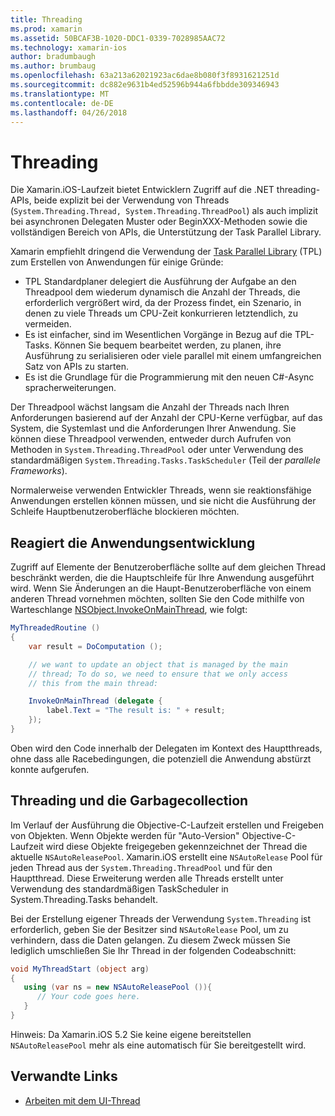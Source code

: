```yaml
---
title: Threading
ms.prod: xamarin
ms.assetid: 50BCAF3B-1020-DDC1-0339-7028985AAC72
ms.technology: xamarin-ios
author: bradumbaugh
ms.author: brumbaug
ms.openlocfilehash: 63a213a62021923ac6dae8b080f3f8931621251d
ms.sourcegitcommit: dc882e9631b4ed52596b944a6fbbdde309346943
ms.translationtype: MT
ms.contentlocale: de-DE
ms.lasthandoff: 04/26/2018
---
```

# <a name="threading"></a>Threading

Die Xamarin.iOS-Laufzeit bietet Entwicklern Zugriff auf die .NET threading-APIs, beide explizit bei der Verwendung von Threads (`System.Threading.Thread, System.Threading.ThreadPool`) als auch implizit bei asynchronen Delegaten Muster oder BeginXXX-Methoden sowie die vollständigen Bereich von APIs, die Unterstützung der Task Parallel Library.



Xamarin empfiehlt dringend die Verwendung der [Task Parallel Library](http://msdn.microsoft.com/library/dd460717.aspx) (TPL) zum Erstellen von Anwendungen für einige Gründe:
-  TPL Standardplaner delegiert die Ausführung der Aufgabe an den Threadpool dem wiederum dynamisch die Anzahl der Threads, die erforderlich vergrößert wird, da der Prozess findet, ein Szenario, in denen zu viele Threads um CPU-Zeit konkurrieren letztendlich, zu vermeiden. 
-  Es ist einfacher, sind im Wesentlichen Vorgänge in Bezug auf die TPL-Tasks. Können Sie bequem bearbeitet werden, zu planen, ihre Ausführung zu serialisieren oder viele parallel mit einem umfangreichen Satz von APIs zu starten. 
-  Es ist die Grundlage für die Programmierung mit den neuen C#-Async spracherweiterungen. 


Der Threadpool wächst langsam die Anzahl der Threads nach Ihren Anforderungen basierend auf der Anzahl der CPU-Kerne verfügbar, auf das System, die Systemlast und die Anforderungen Ihrer Anwendung. Sie können diese Threadpool verwenden, entweder durch Aufrufen von Methoden in `System.Threading.ThreadPool` oder unter Verwendung des standardmäßigen `System.Threading.Tasks.TaskScheduler` (Teil der *parallele Frameworks*).

Normalerweise verwenden Entwickler Threads, wenn sie reaktionsfähige Anwendungen erstellen können müssen, und sie nicht die Ausführung der Schleife Hauptbenutzeroberfläche blockieren möchten.

 <a name="Developing_Responsive_Applications" />


## <a name="developing-responsive-applications"></a>Reagiert die Anwendungsentwicklung

Zugriff auf Elemente der Benutzeroberfläche sollte auf dem gleichen Thread beschränkt werden, die die Hauptschleife für Ihre Anwendung ausgeführt wird. Wenn Sie Änderungen an die Haupt-Benutzeroberfläche von einem anderen Thread vornehmen möchten, sollten Sie den Code mithilfe von Warteschlange [NSObject.InvokeOnMainThread](https://developer.xamarin.com/api/type/Foundation.NSObject/), wie folgt:

```csharp
MyThreadedRoutine ()  
{  
    var result = DoComputation ();  

    // we want to update an object that is managed by the main
    // thread; To do so, we need to ensure that we only access
    // this from the main thread:

    InvokeOnMainThread (delegate {  
        label.Text = "The result is: " + result;  
    });
}
```

Oben wird den Code innerhalb der Delegaten im Kontext des Hauptthreads, ohne dass alle Racebedingungen, die potenziell die Anwendung abstürzt konnte aufgerufen.

 <a name="Threading_and_Garbage_Collection" />


## <a name="threading-and-garbage-collection"></a>Threading und die Garbagecollection

Im Verlauf der Ausführung die Objective-C-Laufzeit erstellen und Freigeben von Objekten. Wenn Objekte werden für "Auto-Version" Objective-C-Laufzeit wird diese Objekte freigegeben gekennzeichnet der Thread die aktuelle `NSAutoReleasePool`. Xamarin.iOS erstellt eine `NSAutoRelease` Pool für jeden Thread aus der `System.Threading.ThreadPool` und für den Hauptthread. Diese Erweiterung werden alle Threads erstellt unter Verwendung des standardmäßigen TaskScheduler in System.Threading.Tasks behandelt.

Bei der Erstellung eigener Threads der Verwendung `System.Threading` ist erforderlich, geben Sie der Besitzer sind `NSAutoRelease` Pool, um zu verhindern, dass die Daten gelangen. Zu diesem Zweck müssen Sie lediglich umschließen Sie Ihr Thread in der folgenden Codeabschnitt:

```csharp
void MyThreadStart (object arg)
{
   using (var ns = new NSAutoReleasePool ()){
      // Your code goes here.
   }
}
```

Hinweis: Da Xamarin.iOS 5.2 Sie keine eigene bereitstellen `NSAutoReleasePool` mehr als eine automatisch für Sie bereitgestellt wird.


## <a name="related-links"></a>Verwandte Links

- [Arbeiten mit dem UI-Thread](~/ios/user-interface/ios-ui/ui-thread.md)
